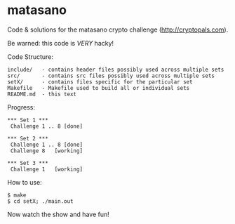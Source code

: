 matasano
========

Code &amp; solutions for the matasano crypto challenge (http://cryptopals.com).

Be warned: this code is _VERY_ hacky!

Code Structure:

    include/   - contains header files possibly used across multiple sets
    src/       - contains src files possibly used across multiple sets
    setX/      - contains files specific for the particular set
    Makefile   - Makefile used to build all or individual sets
    README.md  - this text

Progress:

    *** Set 1 ***
     Challenge 1 .. 8 [done]

    *** Set 2 ***
     Challenge 1 .. 8 [done]
     Challenge 8   [working]

    *** Set 3 ***
     Challenge 1   [working]

How to use:

    $ make
    $ cd setX; ./main.out

Now watch the show and have fun!
